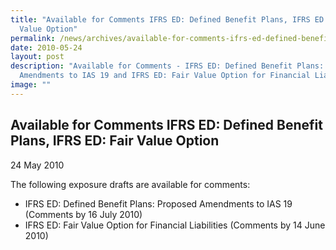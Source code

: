 ```yaml
---
title: "Available for Comments IFRS ED: Defined Benefit Plans, IFRS ED: Fair
  Value Option"
permalink: /news/archives/available-for-comments-ifrs-ed-defined-benefit-plans-proposed-amendments/
date: 2010-05-24
layout: post
description: "Available for Comments - IFRS ED: Defined Benefit Plans: Proposed
  Amendments to IAS 19 and IFRS ED: Fair Value Option for Financial Liabilities"
image: ""
---
```

Available for Comments IFRS ED: Defined Benefit Plans, IFRS ED: Fair Value Option
-----------------------------------------------------------------------------------------------------------------------------------------------

24 May 2010

The following exposure drafts are available for comments:

*   IFRS ED: Defined Benefit Plans: Proposed Amendments to IAS 19 (Comments by 16 July 2010)
*   IFRS ED: Fair Value Option for Financial Liabilities (Comments by 14 June 2010)